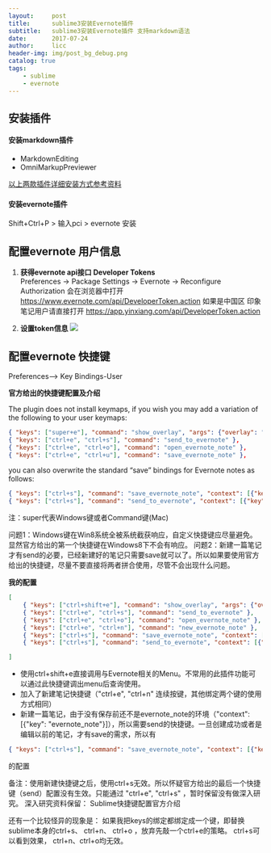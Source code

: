 ```yaml
---
layout:     post
title:      sublime3安装Evernote插件
subtitle:   sublime3安装Evernote插件 支持markdown语法
date:       2017-07-24
author:     licc
header-img: img/post_bg_debug.png
catalog: true
tags:
    - sublime
    - evernote
---
```


## 安装插件
####  安装markdown插件
  - MarkdownEditing 
  - OmniMarkupPreviewer
 
  [以上两款插件详细安装方式参考资料](http://www.jianshu.com/p/335b7d1be39e)
  
####  安装evernote插件
   Shift+Ctrl+P > 输入pci  > evernote 安装
   
## 配置evernote 用户信息
  1. **获得evernote api接口 Developer Tokens**<br>
   Preferences -> Package Settings ->  Evernote -> Reconfigure Authorization
   会在浏览器中打开 https://www.evernote.com/api/DeveloperToken.action
   如果是中国区 印象笔记用户请直接打开  https://app.yinxiang.com/api/DeveloperToken.action
       

   
   2. **设置token信息**
    ![](https://www.iamle.com/wp-content/uploads/2014/11/20141101173120.png)
     
## 配置evernote 快捷键

Preferences--> Key Bindings-User

**官方给出的快捷键配置及介绍**

The plugin does not install keymaps, if you wish you may add a variation of the following to your user keymaps:
```json
{ "keys": ["super+e"], "command": "show_overlay", "args": {"overlay": "command_palette", "text": "Evernote: "} },
{ "keys": ["ctrl+e", "ctrl+s"], "command": "send_to_evernote" },
{ "keys": ["ctrl+e", "ctrl+o"], "command": "open_evernote_note" },
{ "keys": ["ctrl+e", "ctrl+u"], "command": "save_evernote_note" },
```

you can also overwrite the standard “save” bindings for Evernote notes as follows:
```json
{ "keys": ["ctrl+s"], "command": "save_evernote_note", "context": [{"key": "evernote_note"}] },
{ "keys": ["ctrl+s"], "command": "send_to_evernote", "context": [{"key": "evernote_note", "operator": "equal", "operand": false}, {"key": "selector", "operator": "equal", "operand": "text.html.markdown.evernote"}] },
```

注：super代表Windows键或者Command键(Mac)

问题1：Windows键在Win8系统全被系统截获响应，自定义快捷键应尽量避免。显然官方给出的第一个快捷键在Windows8下不会有响应。
问题2：新建一篇笔记才有send的必要，已经新建好的笔记只需要save就可以了。所以如果要使用官方给出的快捷键，尽量不要直接将两者拼合使用，尽管不会出现什么问题。

**我的配置**
```json
[
    { "keys": ["ctrl+shift+e"], "command": "show_overlay", "args": {"overlay": "command_palette", "text": "Evernote: "} },
    { "keys": ["ctrl+e", "ctrl+s"], "command": "send_to_evernote" },
    { "keys": ["ctrl+e", "ctrl+o"], "command": "open_evernote_note" },
    { "keys": ["ctrl+e", "ctrl+n"], "command": "new_evernote_note" },
    { "keys": ["ctrl+s"], "command": "save_evernote_note", "context": [{"key": "evernote_note"}] },
    { "keys": ["ctrl+s"], "command": "send_to_evernote", "context": [{"key": "evernote_note", "operator": "equal", "operand": false}, {"key": "selector", "operator": "equal", "operand": "text.html.markdown.evernote"}] }

]
```
- 使用ctrl+shift+e直接调用与Evernote相关的Menu。不常用的此插件功能可以通过此快捷键调出menu后查询使用。
- 加入了新建笔记快捷键（"ctrl+e", "ctrl+n" 连续按键，其他绑定两个键的使用方式相同）
- 新建一篇笔记，由于没有保存前还不是evernote_note的环境（"context": [{"key": "evernote_note"}]），所以需要send的快捷键。一旦创建成功或者是编辑以前的笔记，才有save的需求，所以有
```json
{ "keys": ["ctrl+s"], "command": "save_evernote_note", "context": [{"key": "evernote_note"}] }
```
的配置

备注：使用新建快捷键之后，使用ctrl+s无效。所以怀疑官方给出的最后一个快捷键（send）配置没有生效。只能通过 "ctrl+e", "ctrl+s" ，暂时保留没有做深入研究。
深入研究资料保留： Sublime快捷键配置官方介绍

还有一个比较怪异的现象是：
如果我把keys的绑定都绑定成一个键，即替换sublime本身的ctrl+s、 ctrl+n、 ctrl+o ，放弃先敲一个ctrl+e的策略。
ctrl+s可以看到效果， ctrl+n、ctrl+o均无效。
